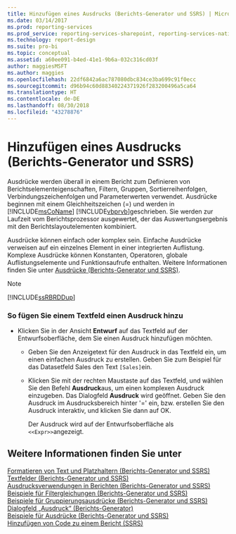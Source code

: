 ```yaml
---
title: Hinzufügen eines Ausdrucks (Berichts-Generator und SSRS) | Microsoft-Dokumentation
ms.date: 03/14/2017
ms.prod: reporting-services
ms.prod_service: reporting-services-sharepoint, reporting-services-native
ms.technology: report-design
ms.suite: pro-bi
ms.topic: conceptual
ms.assetid: a60ee091-b4ed-41e1-9b6a-032c316cd03f
author: maggiesMSFT
ms.author: maggies
ms.openlocfilehash: 22df6842a6ac787080dbc834ce3ba699c91f0ecc
ms.sourcegitcommit: d96b94c60d88340224371926f283200496a5ca64
ms.translationtype: HT
ms.contentlocale: de-DE
ms.lasthandoff: 08/30/2018
ms.locfileid: "43278876"
---
```

# <a name="add-an-expression-report-builder-and-ssrs"></a>Hinzufügen eines Ausdrucks (Berichts-Generator und SSRS)
  Ausdrücke werden überall in einem Bericht zum Definieren von Berichtselementeigenschaften, Filtern, Gruppen, Sortierreihenfolgen, Verbindungszeichenfolgen und Parameterwerten verwendet. Ausdrücke beginnen mit einem Gleichheitszeichen (=) und werden in [!INCLUDE[msCoName](../../includes/msconame-md.md)] [!INCLUDE[vbprvb](../../includes/vbprvb-md.md)]geschrieben. Sie werden zur Laufzeit vom Berichtsprozessor ausgewertet, der das Auswertungsergebnis mit den Berichtslayoutelementen kombiniert.  
  
 Ausdrücke können einfach oder komplex sein. Einfache Ausdrücke verweisen auf ein einzelnes Element in einer integrierten Auflistung. Komplexe Ausdrücke können Konstanten, Operatoren, globale Auflistungselemente und Funktionsaufrufe enthalten. Weitere Informationen finden Sie unter [Ausdrücke &#40;Berichts-Generator und SSRS&#41;](../../reporting-services/report-design/expressions-report-builder-and-ssrs.md).  
  
> [!NOTE]  
>  [!INCLUDE[ssRBRDDup](../../includes/ssrbrddup-md.md)]  
  
### <a name="to-add-an-expression-to-a-text-box"></a>So fügen Sie einem Textfeld einen Ausdruck hinzu  
  
-   Klicken Sie in der Ansicht **Entwurf** auf das Textfeld auf der Entwurfsoberfläche, dem Sie einen Ausdruck hinzufügen möchten.  
  
    -   Geben Sie den Anzeigetext für den Ausdruck in das Textfeld ein, um einen einfachen Ausdruck zu erstellen. Geben Sie zum Beispiel für das Datasetfeld Sales den Text `[Sales]`ein.  
  
    -   Klicken Sie mit der rechten Maustaste auf das Textfeld, und wählen Sie den Befehl **Ausdruck**aus, um einen komplexen Ausdruck einzugeben. Das Dialogfeld **Ausdruck** wird geöffnet. Geben Sie den Ausdruck im Ausdrucksbereich hinter '=' ein, bzw. erstellen Sie den Ausdruck interaktiv, und klicken Sie dann auf OK.  
  
         Der Ausdruck wird auf der Entwurfsoberfläche als `<<Expr>>`angezeigt.  
  
## <a name="see-also"></a>Weitere Informationen finden Sie unter  
 [Formatieren von Text und Platzhaltern &#40;Berichts-Generator und SSRS&#41;](../../reporting-services/report-design/formatting-text-and-placeholders-report-builder-and-ssrs.md)   
 [Textfelder &#40;Berichts-Generator und SSRS&#41;](../../reporting-services/report-design/text-boxes-report-builder-and-ssrs.md)   
 [Ausdrucksverwendungen in Berichten &#40;Berichts-Generator und SSRS&#41;](../../reporting-services/report-design/expression-uses-in-reports-report-builder-and-ssrs.md)   
 [Beispiele für Filtergleichungen &#40;Berichts-Generator und SSRS&#41;](../../reporting-services/report-design/filter-equation-examples-report-builder-and-ssrs.md)   
 [Beispiele für Gruppierungsausdrücke (Berichts-Generator und SSRS)](../../reporting-services/report-design/group-expression-examples-report-builder-and-ssrs.md)   
 [Dialogfeld „Ausdruck“ (Berichts-Generator)](http://msdn.microsoft.com/library/e89c4d97-5d41-4b55-8695-79329edac15d)   
 [Beispiele für Ausdrücke &#40;Berichts-Generator und SSRS&#41;](../../reporting-services/report-design/expression-examples-report-builder-and-ssrs.md)   
 [Hinzufügen von Code zu einem Bericht (SSRS)](../../reporting-services/report-design/add-code-to-a-report-ssrs.md)  
  
  

